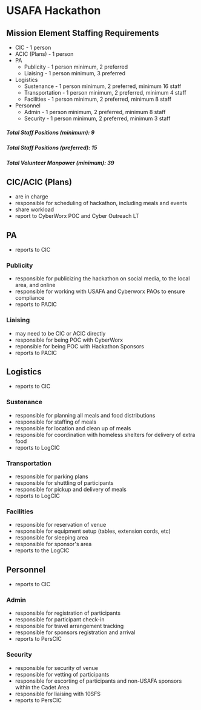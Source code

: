 # USAFA Hackathon

## Mission Element Staffing Requirements
- CIC - 1 person
- ACIC (Plans) - 1 person
- PA 
	- Publicity - 1 person minimum, 2 preferred
	- Liaising - 1 person minimum, 3 preferred
- Logistics
	- Sustenance - 1 person minimum, 2 preferred, minimum 16 staff
	- Transportation - 1 person minimum, 2 preferred, minimum 4 staff
	- Facilities - 1 person minimum, 2 preferred, minimum 8 staff
- Personnel 
	- Admin - 1 person minimum, 2 preferred, minimum 8 staff
	- Security - 1 person minimum, 2 preferred, minimum 3 staff

##### Total Staff Positions (minimum): 9 
##### Total Staff Positions (preferred): 15
##### Total Volunteer Manpower (minimum): 39

## CIC/ACIC (Plans)
- are in charge
- responsible for scheduling of hackathon, including meals and events
- share workload
- report to CyberWorx POC and Cyber Outreach LT

## PA
- reports to CIC

### Publicity
- responsible for publicizing the hackathon on social media, to the local area, and online
- responsible for working with USAFA and Cyberworx PAOs to ensure compliance
- reports to PACIC

### Liaising
- may need to be CIC or ACIC directly
- responsible for being POC with CyberWorx
- reponsible for being POC with Hackathon Sponsors
- reports to PACIC

## Logistics
- reports to CIC

### Sustenance
- responsible for planning all meals and food distributions
- responsible for staffing of meals
- responsible for location and clean up of meals
- responsible for coordination with homeless shelters for delivery of extra food
- reports to LogCIC

### Transportation
- responsible for parking plans
- responsible for shuttling of participants
- responsible for pickup and delivery of meals
- reports to LogCIC

### Facilities
- responsible for reservation of venue
- responsible for equipment setup (tables, extension cords, etc)
- responsible for sleeping area
- responsible for sponsor's area
- reports to the LogCIC

## Personnel
- reports to CIC

### Admin
- responsible for registration of participants
- responsible for participant check-in
- responsible for travel arrangement tracking
- responsible for sponsors registration and arrival
- reports to PersCIC

### Security
- responsible for security of venue
- responsible for vetting of participants
- responsible for escorting of participants and non-USAFA sponsors within the Cadet Area
- responsible for liaising with 10SFS
- reports to PersCIC
